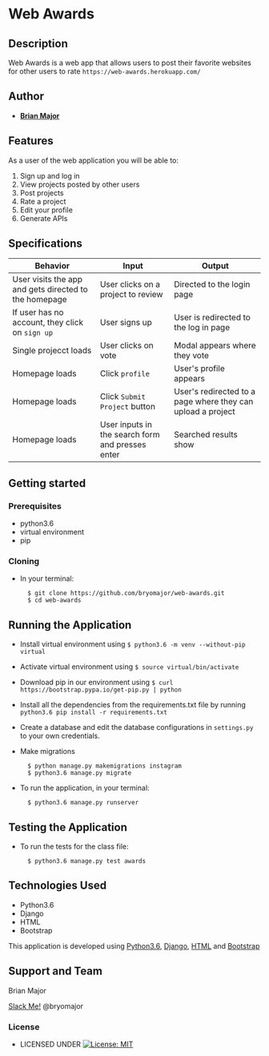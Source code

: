 # Web Awards


## Description
Web Awards is a web app that allows users to post their favorite websites for other users to rate `https://web-awards.herokuapp.com/`


## Author


* [**Brian Major**](https://github.com/bryomajor)

## Features


As a user of the web application you will be able to:

1. Sign up and log in
2. View projects posted by other users
3. Post projects
4. Rate a project
5. Edit your profile
6. Generate APIs

## Specifications
| Behavior            | Input                         | Output                        | 
| ------------------- | ----------------------------- | ----------------------------- |
| User visits the app and gets directed to the homepage  | User clicks on a project to review | Directed to the login page | 
If user has no account, they click on `sign up` | User signs up | User is redirected to the log in page |
|  Single projecct loads | User clicks on vote  | Modal appears where they vote |
|  Homepage loads | Click `profile` | User's profile appears | 
| Homepage loads | Click `Submit Project` button | User's redirected to a page where they can upload a project |  
| Homepage loads | User inputs in the search form and presses enter | Searched results show |


## Getting started
### Prerequisites
* python3.6
* virtual environment
* pip

### Cloning
* In your terminal:
        
        $ git clone https://github.com/bryomajor/web-awards.git
        $ cd web-awards

## Running the Application
* Install virtual environment using `$ python3.6 -m venv --without-pip virtual`
* Activate virtual environment using `$ source virtual/bin/activate`
* Download pip in our environment using `$ curl https://bootstrap.pypa.io/get-pip.py | python`
* Install all the dependencies from the requirements.txt file by running `python3.6 pip install -r requirements.txt`
* Create a database and edit the database configurations in `settings.py` to your own credentials.
* Make migrations

        $ python manage.py makemigrations instagram
        $ python3.6 manage.py migrate 

* To run the application, in your terminal:

        $ python3.6 manage.py runserver
        
## Testing the Application
* To run the tests for the class file:

        $ python3.6 manage.py test awards
        
## Technologies Used
* Python3.6
* Django
* HTML
* Bootstrap

This application is developed using [Python3.6](https://www.python.org/doc/), [Django](https://www.djangoproject.com/), [HTML](https://getbootstrap.com/) and [Bootstrap](https://getbootstrap.com/)


## Support and Team
Brian Major


[Slack Me!](https://slack.com/intl/en-ke/)  @bryomajor


### License

* LICENSED UNDER  [![License: MIT](https://img.shields.io/badge/License-MIT-yellow.svg)](license/MIT)

